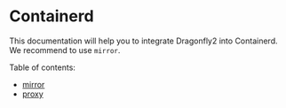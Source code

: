 # Containerd

This documentation will help you to integrate Dragonfly2 into Containerd. We recommend to use `mirror`.

Table of contents:

* [mirror](mirror.md)
* [proxy](proxy.md)
